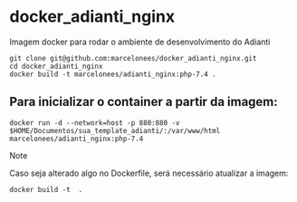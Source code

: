# docker_adianti_nginx
Imagem docker para rodar o ambiente de desenvolvimento do Adianti

```
git clone git@github.com:marcelonees/docker_adianti_nginx.git
cd docker_adianti_nginx
docker build -t marcelonees/adianti_nginx:php-7.4 .
```

## Para inicializar o container a partir da imagem:

```
docker run -d --network=host -p 880:880 -v $HOME/Documentos/sua_template_adianti/:/var/www/html marcelonees/adianti_nginx:php-7.4
```
> [!NOTE]
> Caso seja alterado algo no Dockerfile, será necessário atualizar a imagem:

```
docker build -t  .
```